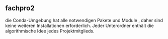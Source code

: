 ## fachpro2
die Conda-Umgebung hat alle notwendigen Pakete und Module , daher sind keine weiteren Installationen erforderlich.
Jeder Unterordner enthält die algorithmische Idee jedes Projektmitglieds.
